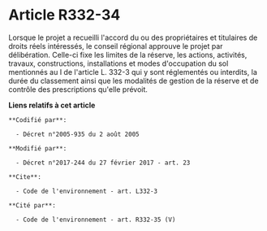 # Article R332-34

Lorsque le projet a recueilli l'accord du ou des propriétaires et titulaires de droits réels intéressés, le conseil régional
approuve le projet par délibération. Celle-ci fixe les limites de la réserve, les actions, activités, travaux, constructions,
installations et modes d'occupation du sol mentionnés au I de l'article L. 332-3 qui y sont réglementés ou interdits, la
durée du classement ainsi que les modalités de gestion de la réserve et de contrôle des prescriptions qu'elle prévoit.

**Liens relatifs à cet article**

	**Codifié par**:

	  - Décret n°2005-935 du 2 août 2005

	**Modifié par**:

	  - Décret n°2017-244 du 27 février 2017 - art. 23

	**Cite**:

	  - Code de l'environnement - art. L332-3

	**Cité par**:

	  - Code de l'environnement - art. R332-35 (V)
